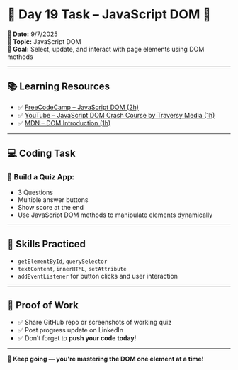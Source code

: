 # 📢 Day 19 Task – JavaScript DOM 🧠

**📅 Date:** 9/7/2025  
**🧪 Topic:** JavaScript DOM  
**🎯 Goal:** Select, update, and interact with page elements using DOM methods

---

## 📚 Learning Resources

- ✅ [FreeCodeCamp – JavaScript DOM (2h)](https://www.freecodecamp.org/news/the-javascript-dom-manipulation-handbook/)
- ✅ [YouTube – JavaScript DOM Crash Course by Traversy Media (1h)](https://www.youtube.com/playlist?list=PLillGF-RfqbYE6Ik_EuXA2iZFcE082B3s)
- ✅ [MDN – DOM Introduction (1h)](https://developer.mozilla.org/en-US/docs/Web/API/Document_Object_Model/Introduction)

---

## 💻 Coding Task

### 🔹 Build a Quiz App:
- 3 Questions  
- Multiple answer buttons  
- Show score at the end  
- Use JavaScript DOM methods to manipulate elements dynamically

---

## 🧪 Skills Practiced

- `getElementById`, `querySelector`
- `textContent`, `innerHTML`, `setAttribute`
- `addEventListener` for button clicks and user interaction

---

## 📸 Proof of Work

- ✅ Share GitHub repo or screenshots of working quiz
- ✅ Post progress update on LinkedIn
- ✅ Don’t forget to **push your code today**!

---

**🚀 Keep going — you're mastering the DOM one element at a time!**
